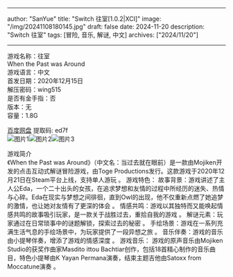 
---
author: "SanYue"
title: "Switch 往室[1.0.2|XCI]"
image: "/img/20241108180145.jpg"
draft: false
date: 2024-11-20
description: "Switch 往室"
tags: [冒险, 音乐, 解谜, 中文]
archives: ["2024/11/20"]

---

游戏名称：往室   
When the Past was Around    
游戏语言：中文  
首发日期：2020年12月15日  
解压密码：wing515  
是否有金手指：否  
版本：无   
容量：1.8G

[百度网盘](https//pan.baidu.com/s/14ZhHCrkeUzDCaQ1-PUrnHg) 提取码: ed7f  
![图片1](/img/d9baee.jpg)![图片2](/img/cf511c.jpg)![图片3](/img/295bc9.jpg)  

游戏简介  
《When the Past was Around》（中文名：当过去就在眼前）是一款由Mojiken开发的点击互动式解谜冒险游戏，由Toge Productions发行。这款游戏于2020年12月21日在Steam平台上线，支持单人游玩
。
游戏特色：
故事背景：游戏讲述了主人公Eda，一个二十出头的女孩，在追求梦想和友情的过程中所经历的迷失、热情与心碎。Eda在现实与梦想之间徘徊，直到Owl的出现，他不仅重新点燃了她追梦的激情，也让她对友情有了更深的体会
。
情感共鸣：游戏以其独特而又能唤起情感共鸣的故事吸引玩家，是一款关于战胜过去，重拾自我的游戏
。
解谜元素：玩家通过在日常琐事中的谜题解锁，探索过去的秘密
。
手绘场景：游戏在一系列充满生活气息的手绘场景中，为玩家提供了一段异想之旅
。
音乐伴奏：游戏的音乐由小提琴伴奏，增添了游戏的情感深度
。
游戏音乐：
游戏的原声音乐由Mojiken Studio的获奖作曲家Masdito ittou Bachtiar创作，包括18首精心制作的音乐曲目，特色小提琴由K Yayan Permana演奏，结束主题吉他由Satoxx from Moccatune演奏
。
